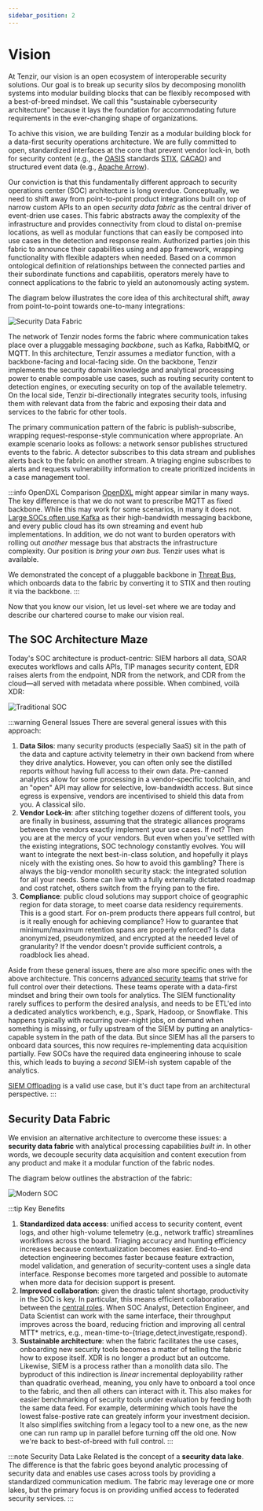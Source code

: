 ```yaml
---
sidebar_position: 2
---
```


# Vision

At Tenzir, our vision is an open ecosystem of interoperable security solutions.
Our goal is to break up security silos by decomposing monolith systems into
modular building blocks that can be flexibly recomposed with a best-of-breed
mindset. We call this "sustainable cybersecurity architecture" because it lays
the foundation for accommodating future requirements in the ever-changing shape
of organizations.

To achive this vision, we are building Tenzir as a modular building block for a
data-first security operations architecture. We are fully committed to open,
standardized interfaces at the core that prevent vendor lock-in, both for
security content (e.g., the [OASIS][oasis] standards [STIX][stix],
[CACAO][cacao]) and structured event data (e.g., [Apache Arrow][arrow]).

[oasis]: https://www.oasis-open.org/
[stix]: https://oasis-open.github.io/cti-documentation/stix/intro.html
[cacao]: http://docs.oasis-open.org/cacao/security-playbooks/v1.1/security-playbooks-v1.1.html
[arrow]: https://arrow.apache.org

Our conviction is that this fundamentally different approach to security
operations center (SOC) architecture is long overdue. Conceptually, we need to
shift away from point-to-point product integrations built on top of narrow
custom APIs to an open *security data fabric* as the central driver of
event-drien use cases. This fabric abstracts away the complexity of the
infrastructure and provides connectivity from cloud to distal on-premise
locations, as well as modular functions that can easily be composed into use
cases in the detection and response realm. Authorized parties join this fabric
to announce their capabilities using and app framework, wrapping functionality
with flexible adapters when needed. Based on a common ontological definition of
relationships between the connected parties and their subordinate functions and
capabilitis, operators merely have to connect applications to the fabric to
yield an autonomously acting system.

The diagram below illustrates the core idea of this architectural shift, away
from point-to-point towards one-to-many integrations:

![Security Data Fabric](about/security-data-fabric.excalidraw.svg)

The network of Tenzir nodes forms the fabric where communication takes place
over a pluggable messaging *backbone*, such as Kafka, RabbitMQ, or MQTT. In this
architecture, Tenzir assumes a mediator function, with a backbone-facing and
local-facing side. On the backbone, Tenzir implements the security domain
knowledge and analytical processing power to enable composable use cases, such
as routing security content to detection engines, or executing security on top
of the available telemetry. On the local side, Tenzir bi-directionally
integrates security tools, infusing them with relevant data from the fabric and
exposing their data and services to the fabric for other tools.

The primary communication pattern of the fabric is publish-subscribe, wrapping
request-response-style communication where appropriate. An example scenario
looks as follows: a network sensor publishes structured events to the fabric. A
detector subscribes to this data stream and publishes alerts back to the fabric
on another stream. A triaging engine subscribes to alerts and requests
vulnerability information to create prioritized incidents in a case management
tool.

:::info OpenDXL Comparison
[OpenDXL](https://www.opendxl.com/) might appear similar in many ways. The key
difference is that we do not want to prescribe MQTT as fixed backbone. While
this may work for some scenarios, in many it does not. [Large SOCs often use
Kafka][intel-soc] as their high-bandwidth messaging backbone, and every public
cloud has its own streaming and event hub implementations. In addition, we do
not want to burden operators with rolling out *another* message bus that
abstracts the infrastructure complexity. Our position is *bring your own bus*.
Tenzir uses what is available.

We demonstrated the concept of a pluggable backbone in [Threat
Bus](https://github.com/tenzir/threatbus), which onboards data to the fabric by
converting it to STIX and then routing it via the backbone.
:::

[intel-soc]: https://www.intel.com.au/content/www/au/en/it-management/intel-it-best-practices/modern-scalable-cyber-intelligence-platform-kafka.html

Now that you know our vision, let us level-set where we are today and describe
our chartered course to make our vision real.

## The SOC Architecture Maze

Today's SOC architecture is product-centric: SIEM harbors all data, SOAR
executes workflows and calls APIs, TIP manages security content, EDR raises
alerts from the endpoint, NDR from the network, and CDR from the cloud—all
served with metadata where possible. When combined, voilà XDR:

![Traditional SOC](about/soc-traditional.excalidraw.svg)

:::warning General Issues
There are several general issues with this approach:

1. **Data Silos**: many security products (especially SaaS) sit in the
   path of the data and capture activity telemetry in their own backend from
   where they drive analytics. However, you can often only see the distilled
   reports without having full access to their own data. Pre-canned analytics
   allow for some processing in a vendor-specific toolchain, and an "open" API
   may allow for selective, low-bandwidth access. But since egress is expensive,
   vendors are incentivised to shield this data from you. A classical silo.
2. **Vendor Lock-in**: after stitching together dozens of different tools,
   you are finally in business, assuming that the strategic alliances programs
   between the vendors exactly implement your use cases. If not? Then you are at
   the mercy of your vendors. But even when you've settled with the existing
   integrations, SOC technology constantly evolves. You will want to integrate
   the next best-in-class solution, and hopefully it plays nicely with the
   existing ones. So how to avoid this gambling? There is always the big-vendor
   monolith security stack: the integrated solution for all your needs. Some
   can live with a fully externally dictated roadmap and cost ratchet, others
   switch from the frying pan to the fire.
3. **Compliance**: public cloud solutions may support choice of geographic
   region for data storage, to meet coarse data residency requirements. This is
   a good start. For on-prem products there appears full control, but is it
   really enough for achieving compliance? How to guarantee that minimum/maximum
   retention spans are properly enforced? Is data anonymized, pseudonymized, and
   encrypted at the needed level of granularity? If the vendor doesn't provide
   sufficient controls, a roadblock lies ahead.

Aside from these general issues, there are also more specific ones with the
above architecture. This concerns [advanced security
teams](target-audience.md) that strive for full control over their
detections. These teams operate with a data-first mindset and bring their own
tools for analytics. The SIEM functionality rarely suffices to perform the
desired analysis, and needs to be ETL'ed into a dedicated analytics workbench,
e.g., Spark, Hadoop, or Snowflake. This happens typically with recurring
over-night jobs, on demand when something is missing, or fully upstream of the
SIEM by putting an analytics-capable system in the path of the data. But since
SIEM has all the parsers to onboard data sources, this now requires
re-implementing data acquisition partially. Few SOCs have the required data
engineering inhouse to scale this, which leads to buying a *second* SIEM-ish
system capable of the analytics.

[SIEM Offloading](use-cases/siem-offloading.md) is a valid use
case, but it's duct tape from an architectural perspective.
:::

## Security Data Fabric

We envision an alternative architecture to overcome these issues: a **security
data fabric** with analytical processing capabilities *built in*. In other
words, we decouple security data acquisition and content execution from any
product and make it a modular function of the fabric nodes.

The diagram below outlines the abstraction of the fabric:

![Modern SOC](about/soc-modern.excalidraw.svg)

:::tip Key Benefits

1. **Standardized data access**: unified access to security content, event logs,
   and other high-volume telemetry (e.g., network traffic) streamlines workflows
   across the board. Triaging accuracy and hunting efficiency increases because
   contextualization becomes easier. End-to-end detection engineering becomes
   faster because feature extraction, model validation, and generation of
   security-content uses a single data interface. Response becomes more targeted
   and possible to automate when more data for decision support is present.
2. **Improved collaboration**: given the drastic talent shortage, productivity
   in the SOC is key. In particular, this means efficient collaboration between
   the [central roles](target-audience.md). When SOC Analyst,
   Detection Engineer, and Data Scientist can work with the same interface,
   their throughput improves across the board, reducing friction and improving
   all central MTT* metrics, e.g.,
   mean-time-to-{triage,detect,investigate,respond}.
3. **Sustainable architecture**: when the fabric facilitates the use cases,
   onboarding new security tools becomes a matter of telling the fabric how to
   expose itself. XDR is no longer a product but an outcome. Likewise, SIEM is a
   process rather than a monolith data silo. The byproduct of this indirection
   is *linear* incremental deployability rather than quadratic overhead,
   meaning, you only have to onboard a tool once to the fabric, and then all
   others can interact with it. This also makes for easier benchmarking of
   security tools under evaluation by feeding both the same data feed.
   For example, determining which tools have the lowest false-postive rate can
   greately inform your investment decision. It also simplifies switching from a
   legacy tool to a new one, as the new one can run ramp up in parallel before
   turning off the old one. Now we're back to best-of-breed with full control.
:::

:::note Security Data Lake
Related is the concept of a **security data lake**. The difference is that the
fabric goes beyond analytic processing of security data and enables use cases
across tools by providing a standardized communication medium. The fabric may
leverage one or more lakes, but the primary focus is on providing unified access
to federated security services.
:::
